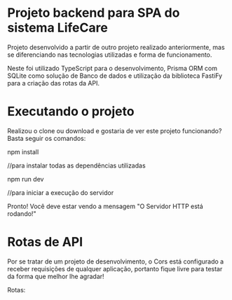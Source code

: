 # Projeto backend para SPA do sistema LifeCare

Projeto desenvolvido a partir de outro projeto realizado anteriormente, mas se diferenciando nas tecnologias utilizadas e forma de funcionamento.

Neste foi utilizado TypeScript para o desenvolvimento, Prisma ORM com SQLite como solução de Banco de dados e utilização da biblioteca FastiFy para a criação das rotas da API.

# Executando o projeto

Realizou o clone ou download e gostaria de ver este projeto funcionando?
Basta seguir os comandos:

npm install

//para instalar todas as dependências utilizadas

npm run dev

//para iniciar a execução do servidor

Pronto! Você deve estar vendo a mensagem "O Servidor HTTP está rodando!"

# Rotas de API

Por se tratar de um projeto de desenvolvimento, o Cors está configurado a receber requisições de qualquer aplicação, portanto fique livre para testar da forma que melhor lhe agradar!

Rotas:
